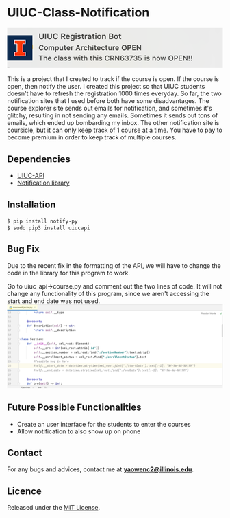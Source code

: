 # UIUC-Class-Notification

![Demo](demo.png)

This is a project that I created to track if the course is open. If the course is open, then notify
the user. I created this project so that UIUC students doesn't have to refresh the registration 1000 times everyday.
So far, the two notification sites that I used before both have some disadvantages.
The course explorer site sends out emails for notification, and sometimes it's glitchy, resulting in not sending
any emails. Sometimes it sends out tons of emails, which ended up bombarding my inbox.
The other notification site is coursicle, but it can only keep track of 1 course at a time.
You have to pay to become premium in order to keep track of multiple courses.

## **Dependencies**
* [UIUC-API](https://github.com/rohits2/UIUC-API)
* [Notification library](https://pypi.org/project/notify-py/)

## **Installation**
```console
$ pip install notify-py 
$ sudo pip3 install uiucapi
```

## **Bug Fix**
Due to the recent fix in the formatting of the API, we will have to change the code in the library
for this program to work. 

Go to uiuc_api->course.py and comment out the two lines of code.
It will not change any functionality of this program, since we aren't accessing the start and end date was not used.
![Bug](PossibleBug.png)

## **Future Possible Functionalities**
* Create an user interface for the students to enter the courses
* Allow notification to also show up on phone

## **Contact**
For any bugs and advices, contact me at
**yaowenc2@illinois.edu**.

## **Licence**
Released under the [MIT License](https://github.com/jonschlinkert/update-copyright/blob/master/LICENSE).


